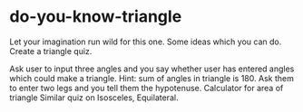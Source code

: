 # do-you-know-triangle
Let your imagination run wild for this one. Some ideas which you can do. Create a triangle quiz.

Ask user to input three angles and you say whether user has entered angles which could make a triangle. Hint: sum of angles in triangle is 180.
Ask them to enter two legs and you tell them the hypotenuse.
Calculator for area of triangle
Similar quiz on Isosceles, Equilateral.
